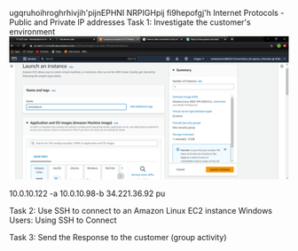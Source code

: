 ugqruhoihroghrhivjih'pijnEPHNI NRPIGHpij fi9hepofgj'h
Internet Protocols - Public and Private IP addresses
Task 1: Investigate the customer's environment
 ![Alt Text](https://github.com/Arinzechukwuike/Devops/blob/main/images/Screenshot%202023-03-28%20163610.png)

 
10.0.10.122 -a
10.0.10.98-b  34.221.36.92 pu
 
 

Task 2: Use SSH to connect to an Amazon Linux EC2 instance
Windows Users: Using SSH to Connect
 
Task 3: Send the Response to the customer (group activity)
